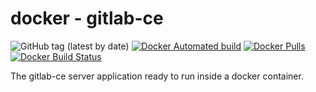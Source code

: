 # docker - gitlab-ce

![GitHub tag (latest by date)](https://img.shields.io/github/tag-date/talsen-team/docker-gitlab-ce.svg?style=for-the-badge)
[![Docker Automated build](https://img.shields.io/docker/cloud/automated/talsenteam/docker-gitlab-ce.svg?style=for-the-badge)](https://hub.docker.com/r/talsenteam/docker-gitlab-ce/)
[![Docker Pulls](https://img.shields.io/docker/pulls/talsenteam/docker-gitlab-ce.svg?style=for-the-badge)](https://hub.docker.com/r/talsenteam/docker-gitlab-ce/)
[![Docker Build Status](https://img.shields.io/docker/cloud/build/talsenteam/docker-gitlab-ce.svg?style=for-the-badge)](https://hub.docker.com/r/talsenteam/docker-gitlab-ce/)

The gitlab-ce server application ready to run inside a docker container.
